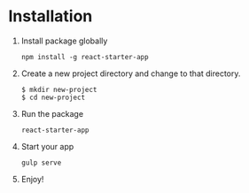 # Installation

1. Install package globally

   `npm install -g react-starter-app`
2. Create a new project directory and change to that directory.
    
    ```shell
    $ mkdir new-project
    $ cd new-project
    ```
3. Run the package

   `react-starter-app`
4. Start your app

   `gulp serve`
5. Enjoy!